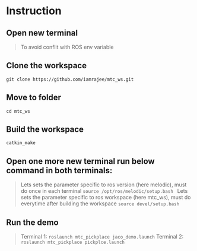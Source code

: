 # Instruction

## Open new terminal
> To avoid conflit with ROS env variable

## Clone the workspace
`git clone https://github.com/iamrajee/mtc_ws.git`

## Move to folder
`cd mtc_ws`

## Build the workspace
`catkin_make`

## Open one more new terminal run below command in both terminals:
> Lets sets the parameter specific to ros version (here melodic), must do once in each terminal
`source /opt/ros/melodic/setup.bash `
> Lets sets the parameter specific to ros workspace (here mtc_ws), must do everytime after building the workspace
`source devel/setup.bash`

## Run the demo
> Terminal 1: `roslaunch mtc_pickplace jaco_demo.launch`
> Terminal 2: `roslaunch mtc_pickplace pickplce.launch`


